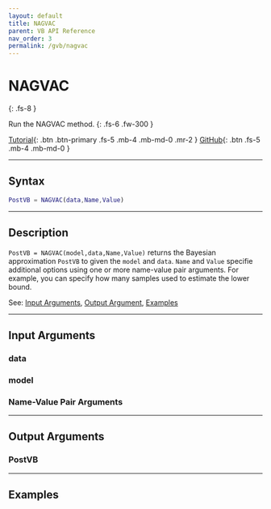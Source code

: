 ```yaml
---
layout: default
title: NAGVAC
parent: VB API Reference 
nav_order: 3
permalink: /gvb/nagvac
---
```


# **NAGVAC**
{: .fs-8 }

Run the NAGVAC method.
{: .fs-6 .fw-300 }

[Tutorial](#getting-started){: .btn .btn-primary .fs-5 .mb-4 .mb-md-0 .mr-2 } [GitHub](https://github.com/VBayesLab/Tutorial-on-VB){: .btn .fs-5 .mb-4 .mb-md-0 }

---

## Syntax

```matlab
PostVB = NAGVAC(data,Name,Value)
```
---
## Description
`PostVB = NAGVAC(model,data,Name,Value)` returns the Bayesian approximation `PostVB` to given the `model` and `data`. `Name` and `Value` specifie additional options using one or more name-value pair arguments. For example, you can specify how many samples used to estimate the lower bound. 

See: [Input Arguments](#input-arguments), [Output Argument](#output-arguments), [Examples](#examples)

---

## Input Arguments
### data

### model

### Name-Value Pair Arguments 

---

## Output Arguments
### PostVB

--- 

## Examples